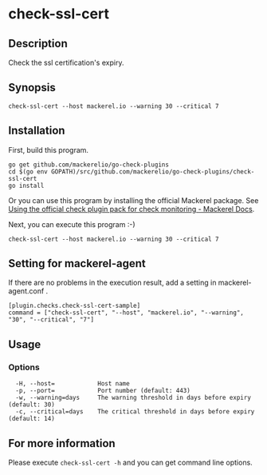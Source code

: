 # check-ssl-cert

## Description

Check the ssl certification's expiry.

## Synopsis
```
check-ssl-cert --host mackerel.io --warning 30 --critical 7
```

## Installation

First, build this program.

```
go get github.com/mackerelio/go-check-plugins
cd $(go env GOPATH)/src/github.com/mackerelio/go-check-plugins/check-ssl-cert
go install
```

Or you can use this program by installing the official Mackerel package. See [Using the official check plugin pack for check monitoring - Mackerel Docs](https://mackerel.io/docs/entry/howto/mackerel-check-plugins).


Next, you can execute this program :-)

```
check-ssl-cert --host mackerel.io --warning 30 --critical 7
```


## Setting for mackerel-agent

If there are no problems in the execution result, add a setting in mackerel-agent.conf .

```
[plugin.checks.check-ssl-cert-sample]
command = ["check-ssl-cert", "--host", "mackerel.io", "--warning", "30", "--critical", "7"]
```

## Usage
### Options

```
  -H, --host=            Host name
  -p, --port=            Port number (default: 443)
  -w, --warning=days     The warning threshold in days before expiry (default: 30)
  -c, --critical=days    The critical threshold in days before expiry (default: 14)
```

## For more information

Please execute `check-ssl-cert -h` and you can get command line options.
